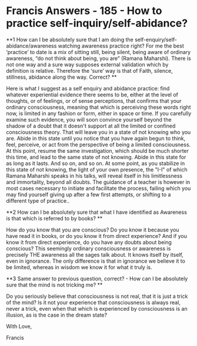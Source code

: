 # Francis Answers - 185 - How to practice self-inquiry/self-abidance?

**1 How can I be absolutely sure that I am doing the self-enquiry/self-abidance/awareness watching awareness practice right? For me the best ‘practice’ to date is a mix of sitting still, being silent, being aware of ordinary awareness, “do not think about being, you are” (Ramana Maharshi). There is not one way and a sure way supposes external validation which by definition is relative. Therefore the ‘sure’ way is that of Faith, silence, stillness, abidance along the way. Correct? **

Here is what I suggest as a self enquiry and abidance practice: find whatever experiential evidence there seems to be, either at the level of thoughts, or of feelings, or of sense perceptions, that confirms that your ordinary consciousness, meaning that which is perceiving these words right now, is limited in any fashion or form, either in space or time. If you carefully examine such evidence, you will soon convince yourself beyond the shadow of a doubt that it doesn't support at all the limited or confined consciousness theory. That will leave you in a state of not knowing who you are. Abide in this state until you notice that you have again begun to think, feel, perceive, or act from the perspective of being a limited consciousness. At this point, resume the same investigation, which should be much shorter this time, and lead to the same state of not knowing. Abide in this state for as long as it lasts. And so on, and so on. At some point, as you stabilize in this state of not knowing, the light of your own presence, the "I-I" of which Ramana Maharshi speaks in his talks, will reveal itself in his limitlessness and immortality, beyond all doubts. The guidance of a teacher is however in most cases necessary to initiate and facilitate the process, failing which you may find yourself giving up after a few first attempts, or shifting to a different type of practice..

**2 How can I be absolutely sure that what I have identified as Awareness is that which is referred to by books? **

How do you know that you are conscious? Do you know it because you have read it in books, or do you know it from direct experience? And if you know it from direct experience, do you have any doubts about being conscious? This seemingly ordinary consciousness or awareness is precisely THE awareness all the sages talk about. It knows itself by itself, even in ignorance. The only difference is that in ignorance we believe it to be limited, whereas in wisdom we know it for what it truly is.

**3 Same answer to previous question, correct? - How can I be absolutely sure that the mind is not tricking me? **

Do you seriously believe that consciousness is not real, that it is just a trick of the mind? Is it not your experience that consciousness is always real, never a trick, even when that which is experienced by consciousness is an illusion, as is the case in the dream state?

With Love,

Francis

